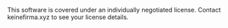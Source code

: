 This software is covered under an individually negotiated license.
Contact keinefirma.xyz to see your license details.